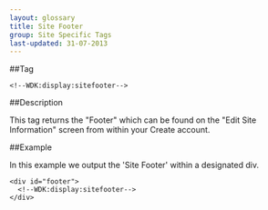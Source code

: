 ```yaml
---
layout: glossary
title: Site Footer
group: Site Specific Tags
last-updated: 31-07-2013
---
```


##Tag

`<!--WDK:display:sitefooter-->`

##Description

This tag returns the "Footer" which can be found on the "Edit Site Information" screen from within your Create account.

##Example

In this example we output the 'Site Footer' within a designated div.

~~~
<div id="footer">
  <!--WDK:display:sitefooter-->
</div>
~~~